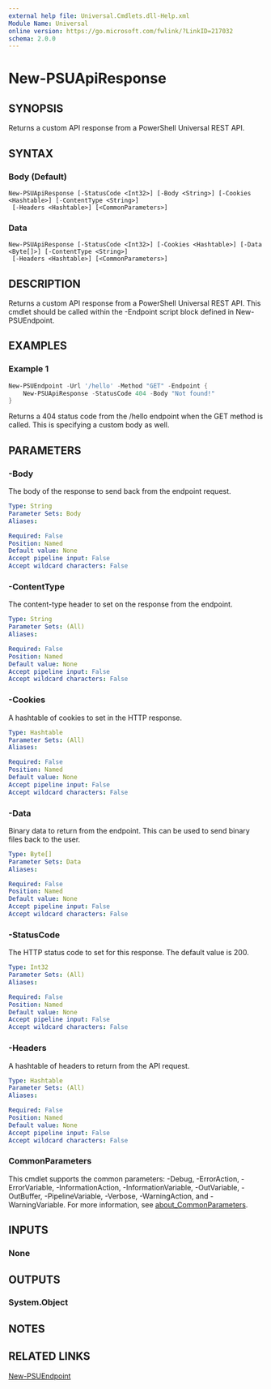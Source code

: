 ```yaml
---
external help file: Universal.Cmdlets.dll-Help.xml
Module Name: Universal
online version: https://go.microsoft.com/fwlink/?LinkID=217032
schema: 2.0.0
---
```


# New-PSUApiResponse

## SYNOPSIS

Returns a custom API response from a PowerShell Universal REST API.

## SYNTAX

### Body (Default)
```
New-PSUApiResponse [-StatusCode <Int32>] [-Body <String>] [-Cookies <Hashtable>] [-ContentType <String>]
 [-Headers <Hashtable>] [<CommonParameters>]
```

### Data
```
New-PSUApiResponse [-StatusCode <Int32>] [-Cookies <Hashtable>] [-Data <Byte[]>] [-ContentType <String>]
 [-Headers <Hashtable>] [<CommonParameters>]
```

## DESCRIPTION

Returns a custom API response from a PowerShell Universal REST API. This cmdlet should be called within the -Endpoint script block defined in New-PSUEndpoint. 

## EXAMPLES

### Example 1
```powershell
New-PSUEndpoint -Url '/hello' -Method "GET" -Endpoint {
    New-PSUApiResponse -StatusCode 404 -Body "Not found!"
}
```

Returns a 404 status code from the /hello endpoint when the GET method is called. This is specifying a custom body as well. 

## PARAMETERS

### -Body

The body of the response to send back from the endpoint request. 

```yaml
Type: String
Parameter Sets: Body
Aliases:

Required: False
Position: Named
Default value: None
Accept pipeline input: False
Accept wildcard characters: False
```

### -ContentType

The content-type header to set on the response from the endpoint.

```yaml
Type: String
Parameter Sets: (All)
Aliases:

Required: False
Position: Named
Default value: None
Accept pipeline input: False
Accept wildcard characters: False
```

### -Cookies

A hashtable of cookies to set in the HTTP response.

```yaml
Type: Hashtable
Parameter Sets: (All)
Aliases:

Required: False
Position: Named
Default value: None
Accept pipeline input: False
Accept wildcard characters: False
```

### -Data

Binary data to return from the endpoint. This can be used to send binary files back to the user. 

```yaml
Type: Byte[]
Parameter Sets: Data
Aliases:

Required: False
Position: Named
Default value: None
Accept pipeline input: False
Accept wildcard characters: False
```

### -StatusCode

The HTTP status code to set for this response. The default value is 200.

```yaml
Type: Int32
Parameter Sets: (All)
Aliases:

Required: False
Position: Named
Default value: None
Accept pipeline input: False
Accept wildcard characters: False
```

### -Headers
A hashtable of headers to return from the API request.

```yaml
Type: Hashtable
Parameter Sets: (All)
Aliases:

Required: False
Position: Named
Default value: None
Accept pipeline input: False
Accept wildcard characters: False
```

### CommonParameters
This cmdlet supports the common parameters: -Debug, -ErrorAction, -ErrorVariable, -InformationAction, -InformationVariable, -OutVariable, -OutBuffer, -PipelineVariable, -Verbose, -WarningAction, and -WarningVariable. For more information, see [about_CommonParameters](http://go.microsoft.com/fwlink/?LinkID=113216).

## INPUTS

### None

## OUTPUTS

### System.Object
## NOTES

## RELATED LINKS

[New-PSUEndpoint](New-PSUEndpoint.md)